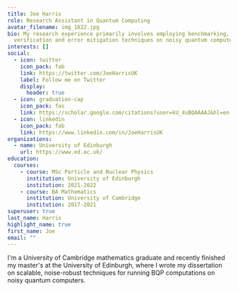 ```yaml
---
title: Joe Harris
role: Research Assistant in Quantum Computing
avatar_filename: img_1822.jpg
bio: My research experience primarily involves employing benchmarking,
  verification and error mitigation techniques on noisy quantum computers.
interests: []
social:
  - icon: twitter
    icon_pack: fab
    link: https://twitter.com/JoeHarrisUK
    label: Follow me on Twitter
    display:
      header: true
  - icon: graduation-cap
    icon_pack: fas
    link: https://scholar.google.com/citations?user=kU_4sBQAAAAJ&hl=en
  - icon: linkedin
    icon_pack: fab
    link: https://www.linkedin.com/in/JoeHarrisUK
organizations:
  - name: University of Edinburgh
    url: https://www.ed.ac.uk/
education:
  courses:
    - course: MSc Particle and Nuclear Physics
      institution: University of Edinburgh
      institution: 2021-2022
    - course: BA Mathematics
      institution: University of Cambridge
      institution: 2017-2021
superuser: true
last_name: Harris
highlight_name: true
first_name: Joe
email: ""
---
```

I'm a University of Cambridge mathematics graduate and recently finished my master's at the University of Edinburgh,  where I wrote my dissertation on scalable, noise-robust techniques for running BQP computations on noisy quantum computers.
